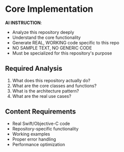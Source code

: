 # Core Implementation

**AI INSTRUCTION**: 
- Analyze this repository deeply
- Understand the core functionality
- Generate REAL, WORKING code specific to this repo
- NO SAMPLE TEXT, NO GENERIC CODE
- Must be specialized for this repository's purpose

## Required Analysis
1. What does this repository actually do?
2. What are the core classes and functions?
3. What is the architecture pattern?
4. What are the real use cases?

## Content Requirements
- Real Swift/Objective-C code
- Repository-specific functionality
- Working examples
- Proper error handling
- Performance optimization
